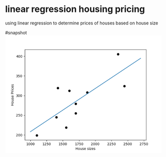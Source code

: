 # linear regression housing pricing
using linear regression to determine prices of houses based on house size

#snapshot
![Screenshot](Figure_1.png)
